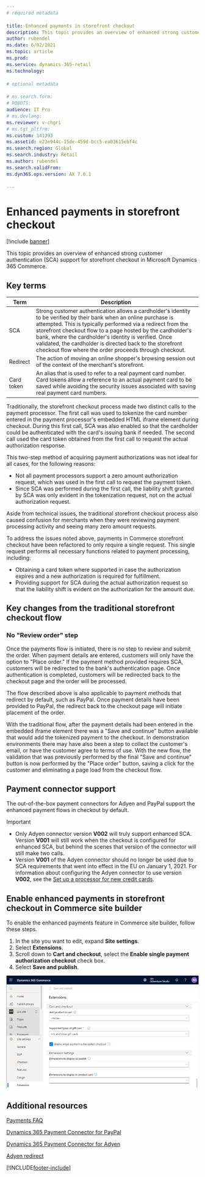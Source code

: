 ```yaml
---
# required metadata

title: Enhanced payments in storefront checkout
description: This topic provides an overview of enhanced strong customer authentication (SCA) support for storefront checkout in Microsoft Dynamics 365 Commerce.
author: rubendel
ms.date: 6/02/2021
ms.topic: article
ms.prod: 
ms.service: dynamics-365-retail
ms.technology: 

# optional metadata

# ms.search.form: 
# ROBOTS: 
audience: IT Pro
# ms.devlang: 
ms.reviewer: v-chgri
# ms.tgt_pltfrm: 
ms.custom: 141393
ms.assetid: e23e944c-15de-459d-bcc5-ea03615ebf4c
ms.search.region: Global
ms.search.industry: Retail
ms.author: rubendel
ms.search.validFrom: 
ms.dyn365.ops.version: AX 7.0.1

---
```


# Enhanced payments in storefront checkout

[!include [banner](../includes/banner.md)]

This topic provides an overview of enhanced strong customer authentication (SCA) support for storefront checkout in Microsoft Dynamics 365 Commerce.

## Key terms

| Term | Description |
|---|---|
| SCA | Strong customer authentication allows a cardholder's identity to be verified by their bank when an online purchase is attempted. This is typically performed via a redirect from the storefront checkout flow to a page hosted by the cardholder's bank, where the cardholder's identity is verified. Once validated, the cardholder is directed back to the storefront checkout flow where the order proceeds through checkout. |
| Redirect | The action of moving an online shopper's browsing session out of the context of the merchant's storefront. |
| Card token | An alias that is used to refer to a real payment card number. Card tokens allow a reference to an actual payment card to be saved while avoiding the security issues associated with saving real payment card numbers. | 

Traditionally, the storefront checkout process made two distinct calls to the payment processor. The first call was used to tokenize the card number entered in the payment processor's embedded HTML iframe element during checkout. During this first call, SCA was also enabled so that the cardholder could be authenticated with the card's issuing bank if needed. The second call used the card token obtained from the first call to request the actual authorization response. 

This two-step method of acquiring payment authorizations was not ideal for all cases, for the following reasons: 

- Not all payment processors support a zero amount authorization request, which was used in the first call to request the payment token. 
- Since SCA was performed during the first call, the liability shift granted by SCA was only evident in the tokenization request, not on the actual authorization request. 

Aside from technical issues, the traditional storefront checkout process also caused confusion for merchants when they were reviewing payment processing activity and seeing many zero amount requests. 

To address the issues noted above, payments in Commerce storefront checkout have been refactored to only require a single request. This single request performs all necessary functions related to payment processing, including:

- Obtaining a card token where supported in case the authorization expires and a new authorization is required for fulfillment. 
- Providing support for SCA during the actual authorization request so that the liability shift is evident on the authorization for the amount due.

## Key changes from the traditional storefront checkout flow

### No "Review order" step

Once the payments flow is initiated, there is no step to review and submit the order. When payment details are entered, customers will only have the option to "Place order." If the payment method provided requires SCA, customers will be redirected to the bank's authentication page. Once authentication is completed, customers will be redirected back to the checkout page and the order will be processed. 

The flow described above is also applicable to payment methods that redirect by default, such as PayPal. Once payment details have been provided to PayPal, the redirect back to the checkout page will initiate placement of the order. 

With the traditional flow, after the payment details had been entered in the embedded iframe element there was a "Save and continue" button available that would add the tokenized payment to the checkout. In demonstration environments there may have also been a step to collect the customer's email, or have the customer agree to terms of use. With the new flow, the validation that was previously performed by the final "Save and continue" button is now performed by the "Place order" button, saving a click for the customer and eliminating a page load from the checkout flow. 

## Payment connector support

The out-of-the-box payment connectors for Adyen and PayPal support the enhanced payment flows in checkout by default. 

> [!IMPORTANT]
> - Only Adyen connector version **V002** will truly support enhanced SCA. Version **V001** will still work when the checkout is configured for enhanced SCA, but behind the scenes that version of the connector will still make two calls. 
> - Version **V001** of the Adyen connector should no longer be used due to SCA requirements that went into effect in the EU on January 1, 2021. For information about configuring the Adyen connector to use version **V002**, see the [Set up a processor for new credit cards](adyen-connector.md?tabs=8-1-3#set-up-a-processor-for-new-credit-cards).

## Enable enhanced payments in storefront checkout in Commerce site builder

To enable the enhanced payments feature in Commerce site builder, follow these steps.

1. In the site you want to edit, expand **Site settings**.
2. Select **Extensions**. 
3. Scroll down to **Cart and checkout**, select the **Enable single payment authorization checkout** check box.
4. Select **Save and publish**. 

!["Enable single payment authorization checkout" check box in Commerce site builder](media/rfac.png)

## Additional resources

[Payments FAQ](payments-retail.md)

[Dynamics 365 Payment Connector for PayPal](../paypal.md)

[Dynamics 365 Payment Connector for Adyen](adyen-connector.md)

[Adyen redirect](../adyen_redirect.md)


[!INCLUDE[footer-include](../../includes/footer-banner.md)]
